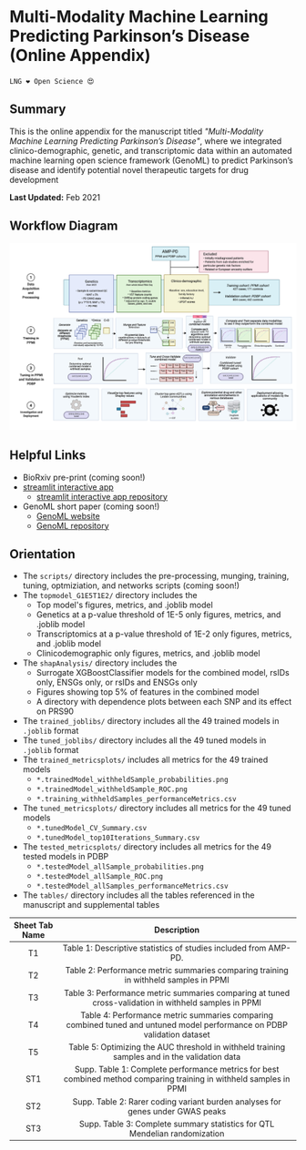 # Multi-Modality Machine Learning Predicting Parkinson’s Disease (Online Appendix)

`LNG ❤️ Open Science 😍`

## Summary
This is the online appendix for the manuscript titled *"Multi-Modality Machine Learning Predicting Parkinson’s Disease"*, where we integrated clinico-demographic, genetic, and transcriptomic data within an automated machine learning open science framework (GenoML) to predict Parkinson’s disease and identify potential novel therapeutic targets for drug development

**Last Updated:** Feb 2021 

## Workflow Diagram 
![Workflow Diagram](https://github.com/GenoML/GenoML_multimodal_PD/blob/main/plots/workflow_fig1_new.jpeg)

## Helpful Links 
- BioRxiv pre-print (coming soon!)
- [streamlit interactive app](https://urldefense.com/v3/__https://share.streamlit.io/anant-dadu/shapleypdpredictiongenetics/main__;!!DZ3fjg!o0svR5aS1O5sxyVNhbUpOZKFslC7o63prvIfypa7vLnCWaxLD3x3hz5q5MIAmXG7Qw$)
    - [streamlit interactive app repository](https://github.com/anant-dadu/shapleyPDPredictionGenetics)
- GenoML short paper (coming soon!)
    - [GenoML website](https://genoml.com/)
    - [GenoML repository](https://github.com/GenoML/genoml2)


## Orientation 
- The `scripts/` directory includes the pre-processing, munging, training, tuning, optmiziation, and networks scripts (coming soon!) 
- The `topmodel_G1E5T1E2/` directory includes the
    - Top model's figures, metrics, and .joblib model
    - Genetics at a p-value threshold of 1E-5 only figures, metrics, and .joblib model
    - Transcriptomics at a p-value threshold of 1E-2 only figures, metrics, and .joblib model
    - Clinicodemographic only figures, metrics, and .joblib model
- The `shapAnalysis/` directory includes the 
    - Surrogate XGBoostClassifier models for the combined model, rsIDs only, ENSGs only, or rsIDs and ENSGs only
    - Figures showing top 5% of features in the combined model 
    - A directory with dependence plots between each SNP and its effect on PRS90 
- The `trained_joblibs/` directory includes all the 49 trained models in `.joblib` format
- The `tuned_joblibs/` directory includes all the 49 tuned models in `.joblib` format
- The `trained_metricsplots/` includes all metrics for the 49 trained models 
    - `*.trainedModel_withheldSample_probabilities.png`
    - `*.trainedModel_withheldSample_ROC.png`
    - `*.training_withheldSamples_performanceMetrics.csv`
- The `tuned_metricsplots/` directory includes all metrics for the 49 tuned models 
    - `*.tunedModel_CV_Summary.csv`
    - `*.tunedModel_top10Iterations_Summary.csv`
- The `tested_metricsplots/` directory includes all metrics for the 49 tested models in PDBP
    - `*.testedModel_allSample_probabilities.png`
    - `*.testedModel_allSample_ROC.png`
    - `*.testedModel_allSamples_performanceMetrics.csv`
- The `tables/` directory includes all the tables referenced in the manuscript and supplemental tables 

| Sheet Tab Name 	|                                                       Description                                                       	|
|:--------------:	|:-----------------------------------------------------------------------------------------------------------------------:	|
|       T1       	|                             Table 1: Descriptive statistics of studies included from AMP-PD.                            	|
|       T2       	|                   Table 2: Performance metric summaries comparing training in withheld samples in PPMI                  	|
|       T3       	|          Table 3: Performance metric summaries comparing at tuned cross-validation in withheld samples in PPMI          	|
|       T4       	| Table 4: Performance metric summaries comparing combined tuned and untuned model performance on PDBP validation dataset 	|
|       T5       	|              Table 5: Optimizing the AUC threshold in withheld training samples and in the validation data              	|
|       ST1      	|   Supp. Table 1: Complete performance metrics for best combined method comparing training in withheld samples in PPMI   	|
|       ST2      	|                      Supp. Table 2: Rarer coding variant burden analyses for genes under GWAS peaks                     	|
|       ST3      	|                        Supp. Table 3: Complete summary statistics for QTL Mendelian randomization                       	|



